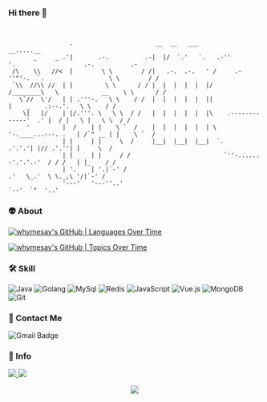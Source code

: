 ### Hi there 👋

<!--
**whymesay/whymesay** is a ✨ _special_ ✨ repository because its `README.md` (this file) appears on your GitHub profile.

Here are some ideas to get you started:1

- 🔭 I’m currently working on ...
- 🌱 I’m currently learning python
- 👯 I’m looking to collaborate on ...
- 🤔 I’m looking for help with ...
- 💬 Ask me about ...
- 📫 How to reach me: ...
- 😄 Pronouns: ...
- ⚡ Fun fact: ...
-->
```
                                                                                                            
                                                                                                            
                 .                       __  __   ___         __.....__                                     
       _     _ .'|       .-.          .-|  |/  `.'   `.   .-''         '.                   .-.          .- 
 /\    \\   //<  |        \ \        / /|   .-.  .-.   ' /     .-''"'-.  `.                  \ \        / / 
 `\\  //\\ //  | |         \ \      / / |  |  |  |  |  |/     /________\   \            __    \ \      / /  
   \`//  \'/   | | .'''-.   \ \    / /  |  |  |  |  |  ||                  |    _    .:--.'.   \ \    / /   
    \|   |/    | |/.'''. \   \ \  / /   |  |  |  |  |  |\    .-------------'  .' |  / |   \ |   \ \  / /    
     '         |  /    | |    \ `  /    |  |  |  |  |  | \    '-.____...---. .   | /`" __ | |    \ `  /     
               | |     | |     \  /     |__|  |__|  |__|  `.             .'.'.'| |// .'.''| |     \  /      
               | |     | |     / /                          `''-...... -'.'.'.-'  / / /   | |_    / /       
               | '.    | '.|`-' /                                        .'   \_.'  \ \._,\ '/|`-' /        
               '---'   '---''..'                                                     `--'  `"  '..'         
```

### 👽 About


[![whymesay's GitHub | Languages Over Time](https://stats.quine.sh/whymesay/languages-over-time?theme=light)](https://quine.sh?utm_source=widgets&utm_campaign=whymesay)

[![whymesay's GitHub | Topics Over Time](https://stats.quine.sh/whymesay/topics-over-time?theme=light)](https://quine.sh?utm_source=widgets&utm_campaign=whymesay)


### 🛠 Skill
![Java](https://img.shields.io/badge/-Java-black?style=flat-square&logo=Java&logoColor=white)
![Golang](https://img.shields.io/badge/-Go-black?style=flat-square&logo=Go&logoColor=white)
![MySql](https://img.shields.io/badge/-MySql-black?style=flat-square&logo=MySql&logoColor=white)
![Redis](https://img.shields.io/badge/-Redis-black?style=flat-square&logo=Redis&logoColor=white)
![JavaScript](https://img.shields.io/badge/-JavaScript-black?style=flat-square&logo=javascript&logoColor=white)
![Vue.js](https://img.shields.io/badge/-Vuejs-black?style=flat-square&logo=vue.js&logoColor=white)
![MongoDB](https://img.shields.io/badge/-MongoDB-black?style=flat-square&logo=mongodb&logoColor=white)
![Git](https://img.shields.io/badge/-Git-black?style=flat-square&logo=git&logoColor=white)

### 💬 Contact Me

![Gmail Badge](https://img.shields.io/badge/-dioojj99@gmail.com-c14438?style=flat-square&logo=Gmail&logoColor=white)

### 🚦 Info

<a href="https://github.com/whymesay/website">
  <img src="https://github-readme-stats.vercel.app/api?username=whymesay&show_icons=true&hide=commits" />
</a>
<a href="https://github.com/whymesay/website">
  <img src="https://github-readme-stats.vercel.app/api/top-langs/?username=whymesay&layout=compact" />
</a>

<p align="center"> 
  <img src="https://profile-counter.glitch.me/whymesay/count.svg" />
</p>
